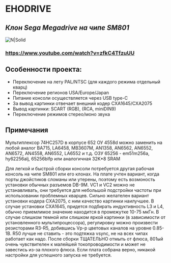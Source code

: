 # EHODRIVE
## _Клон Sega Megadrive на чипе SM801_

![N|Solid](https://i.ytimg.com/vi/zfkC4TfzuUU/maxresdefault.jpg)

### https://www.youtube.com/watch?v=zfkC4TfzuUU


## Особенности проекта:
- Переключение на лету PAL/NTSC (для каждого режима отдельный кварц)
- Переключение регионов USA/Europe/Japan
- Питание консоли осуществляется через USB type-C
- За вывод картинки отвечает внешний кодер CXA1645/CXA2075
- Вывод картинки: SCART (RGB), (RCA, miniDIN9)
- Переключение режимов стерео/моно звука

## Примечания
Мультиплексор 74HC257D в корпусе 652
ОУ 4558d можно заменить на любой аналог BA715, LA6458, MB3607M, AN1358, AN6562, AN6552, AN6572, AN4558, AN6552, LA6552 и т.д. 
ОЗУ 65256 - em51m256a, hy62256alj, 65256blfp или аналогичная 32K*8 SRAM

Для легкой и быстрой сборки консоли потребуется другая рабочая консоль на чипе SM801 или его клонах. На плате учтен вариант, когда порты джойстиков сломаны или утерены, поэтому есть возмоность установки обычных разъемов DB-9M. VC1 и VC2 можно не устанавливать, они требуется для небольшой подстройки частоты при использовании проблемных кварцев. Сильно желателен вариант установки кодера CXA2075, с ним качество картинки наилучшее. В случае установки CXA1645, придется подбирать индуктивность L3 и L4, обычно приемлимое значение находится в промежутке 10-75 мкГн. В случае слишком темной или слишком яркой картинки (в зависимости от установленного мультипроцессора), регулировку можно произвести резисторами R3-R5, добившись Vp-p цветовых каналов на уровне 0.85-1В. R50 лучше не ставить - это подтяжка vsync, не на всех чипах работает как надо. После сборки ТЩАТЕЛЬНО отмыть от флюса, 801ый очень чувствителен к малейшей токопроводимости и может не завестись из-за плохого флюса. Если плата собрана верно, никакой настройки для успешного запуска не требуется.


